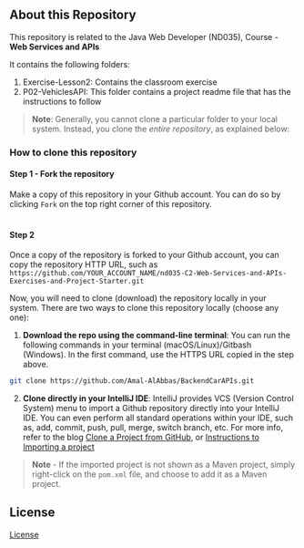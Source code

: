 ## About this Repository
This repository is related to the Java Web Developer (ND035), Course - **Web Services and APIs**

It contains the following folders:
1. Exercise-Lesson2: Contains the classroom exercise
2. P02-VehiclesAPI: This folder contains a project readme file that has the instructions to follow

>**Note**: Generally, you cannot clone a particular folder to your local system. Instead, you clone the *entire repository*, as explained below:

### How to clone this repository
#### Step 1 - Fork the repository
Make a copy of this repository in your Github account. You can do so by clicking `Fork` on the top right corner of this repository. 
<br>
<br>

#### Step 2
Once a copy of the repository is forked to your Github account, you can copy the repository HTTP URL, such as `https://github.com/YOUR_ACCOUNT_NAME/nd035-C2-Web-Services-and-APIs-Exercises-and-Project-Starter.git`


Now, you will need to clone (download) the repository locally in your system. There are two ways to clone this repository locally (choose any one):
1. **Download the repo using the command-line terminal**:
You can run the following commands in your terminal (macOS/Linux)/Gitbash (Windows). In the first command, use the HTTPS URL copied in the step above. 
```bash
git clone https://github.com/Amal-AlAbbas/BackendCarAPIs.git
```


2. **Clone directly in your IntelliJ IDE**: 
IntelliJ provides VCS (Version Control System) menu to import a Github repository directly into your IntelliJ IDE. You can even perform all standard operations within your IDE, such as, add, commit, push, pull, merge, switch branch, etc. For more info, refer to the blog [Clone a Project from GitHub](https://blog.jetbrains.com/idea/2020/10/clone-a-project-from-github/), or [Instructions to Importing a project ](https://www.jetbrains.com/help/idea/import-project-or-module-wizard.html)

>**Note** - If the imported project is not shown as a Maven project, simply right-click on the `pom.xml` file, and choose to add it as a Maven project.


## License
[License](LICENSE.txt)
